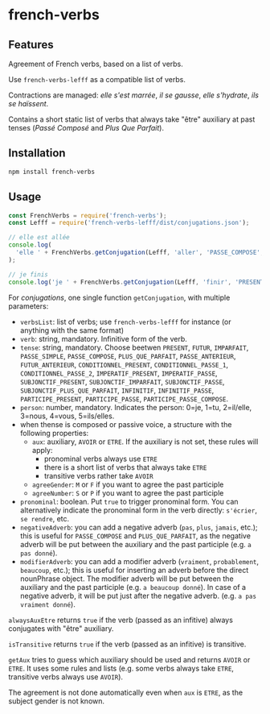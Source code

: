 <!--
Copyright 2019 Ludan Stoecklé
SPDX-License-Identifier: CC-BY-4.0
-->
# french-verbs

## Features

Agreement of French verbs, based on a list of verbs.

Use `french-verbs-lefff` as a compatible list of verbs.

Contractions are managed: _elle s'est marrée_, _il se gausse_, _elle s'hydrate_, _ils se haïssent_.

Contains a short static list of verbs that always take "être" auxiliary at past tenses (_Passé Composé_ and _Plus Que Parfait_).


## Installation 
```sh
npm install french-verbs
```

## Usage

```javascript
const FrenchVerbs = require('french-verbs');
const Lefff = require('french-verbs-lefff/dist/conjugations.json');

// elle est allée
console.log(
  'elle ' + FrenchVerbs.getConjugation(Lefff, 'aller', 'PASSE_COMPOSE', 2, { aux: 'ETRE', agreeGender: 'F' }),
);

// je finis
console.log('je ' + FrenchVerbs.getConjugation(Lefff, 'finir', 'PRESENT', 0));
```

For *conjugations*, one single function `getConjugation`, with multiple parameters:

* `verbsList`: list of verbs; use `french-verbs-lefff` for instance (or anything with the same format)
* `verb`: string, mandatory. Infinitive form of the verb.
* `tense`: string, mandatory. Choose beetwen `PRESENT`, `FUTUR`, `IMPARFAIT`, `PASSE_SIMPLE`, `PASSE_COMPOSE`, `PLUS_QUE_PARFAIT`, `PASSE_ANTERIEUR`, `FUTUR_ANTERIEUR`, `CONDITIONNEL_PRESENT`, `CONDITIONNEL_PASSE_1`, `CONDITIONNEL_PASSE_2`, `IMPERATIF_PRESENT`, `IMPERATIF_PASSE`, `SUBJONCTIF_PRESENT`, `SUBJONCTIF_IMPARFAIT`, `SUBJONCTIF_PASSE`, `SUBJONCTIF_PLUS_QUE_PARFAIT`, `INFINITIF`, `INFINITIF_PASSE`, `PARTICIPE_PRESENT`, `PARTICIPE_PASSE`, `PARTICIPE_PASSE_COMPOSE`.
* `person`: number, mandatory. Indicates the person: 0=je, 1=tu, 2=il/elle, 3=nous, 4=vous, 5=ils/elles.
* when thense is composed or passive voice, a structure with the following properties:
  * `aux`: auxiliary, `AVOIR` or `ETRE`. If the auxiliary is not set, these rules will apply:
    * pronominal verbs always use `ETRE`
    * there is a short list of verbs that always take `ETRE`
    * transitive verbs rather take `AVOIR`
  * `agreeGender`: `M` or `F` if you want to agree the past participle
  * `agreeNumber`: `S` or `P` if you want to agree the past participle
* `pronominal`: boolean. Put `true` to trigger pronominal form. You can alternatively indicate the pronominal form in the verb directly: `s'écrier`, `se rendre`, etc.
* `negativeAdverb`: you can add a negative adverb (`pas`, `plus`, `jamais`, etc.); this is useful for `PASSE_COMPOSE` and `PLUS_QUE_PARFAIT`, as the negative adverb will be put between the auxiliary and the past participle (e.g. `a pas donné`).
* `modifierAdverb`: you can add a modifier adverb (`vraiment`, `probablement`, `beaucoup`, etc.); this is useful for inserting an adverb before the direct nounPhrase object. The modifier adverb will be put between the auxiliary and the past participle (e.g. `a beaucoup donné`). In case of a negative adverb, it will be put just after the negative adverb. (e.g. `a pas vraiment donné`). 

`alwaysAuxEtre` returns `true` if the verb (passed as an infitive) always conjugates with "être" auxiliary.

`isTransitive` returns `true` if the verb (passed as an infitive) is transitive.

`getAux` tries to guess which auxiliary should be used and returns `AVOIR` or `ETRE`. It uses some rules and lists (e.g. some verbs always take `ETRE`, transitive verbs always use `AVOIR`).

The agreement is not done automatically even when `aux` is `ETRE`, as the subject gender is not known.

